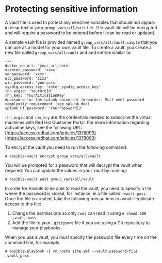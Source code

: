# Protecting sensitive information

A vault file is used to protect any sensitive variables that should not appear in clear text in your `group_vars/all/vars` file. The vault file will be encrypted and will require a password to be entered before it can be read or updated.

A sample vault file is provided named `group_vars/all/vault.sample` that you can use as a model for your own vault file. To create a vault, you create a new file called `group_vars/all/vault` and add entries similar to:

```
---
docker_ee_url: 'your_url_here'
vcenter_password: 'xxxx'
vm_password: 'xxxx'
ucp_password: 'zzzz'
win_password: 'yourpass'
sysdig_access_key: 'enter_sysdig_access_key'
rhn_orgid: 'YourOrgId'
rhn_key: 'YourActivationKey'
#password for the splunk universal forwarder. Must meet password complexity requirement (see splunk doc)
splunk_uf_password: 'YourPa$$word12'

```

`rhn_orgid` and `rhn_key` are the credentials needed to subscribe the virtual machines with Red Hat Customer Portal. For more information regarding activation keys, see the following URL: [https://access.redhat.com/articles/1378093](https://access.redhat.com/articles/1378093)

To encrypt the vault you need to run the following command:

```
# ansible-vault encrypt group_vars/all/vault
```

You will be prompted for a password that will decrypt the vault when required. You can update the values in your vault by running:

```
# ansible-vault edit group_vars/all/vault
```

In order for Ansible to be able to read the vault, you need to specify a file where the password is stored, for instance, in a file called `.vault_pass`. Once the file is created, take the following precautions to avoid illegitimate access to this file:

1.  Change the permissions so only `root` can read it using `# chmod 600 .vault_pass` 
2.  Add the file to your `.gitignore` file if you are using a Git repository to manage your playbooks.

When you use a vault, you must specify the password file every time on the command line, for example,

```
# ansible-playbook -i vm_hosts site.yml --vault-password-file .vault_pass
```
